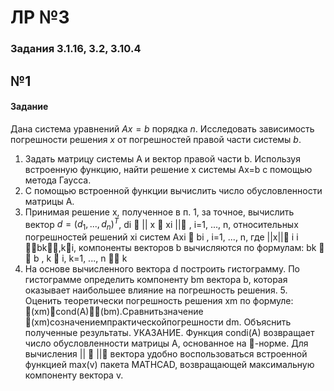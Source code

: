 # ЛР №3

### Задания 3.1.16, 3.2, 3.10.4

## №1
#### Задание
Дана система уравнений $Ax=b$ порядка $n$. Исследовать зависимость погрешности решения $x$ от погрешностей правой части системы $b$.
1. Задать матрицу системы A и вектор правой части b. Используя встроенную функцию, найти решение x системы Ax=b с помощью метода Гаусса.
2. С помощью встроенной функции вычислить число обусловленности матрицы A.
3. Принимая решение x, полученное в п. 1, за точное, вычислить вектор $d = (d_1,...,d_n)^T$,
di  || x  xi || , i=1, ..., n, относительных погрешностей решений xi систем Axi  bi , i=1, ..., n, где
||x||
i i bk,ki, компоненты векторов b вычисляются по формулам: bk   b , k  i, k=1, ..., n
  k
4. На основе вычисленного вектора d построить гистограмму. По гистограмме определить компоненту bm
вектора b, которая оказывает наибольшее влияние на погрешность решения. 5. Оценить теоретически погрешность решения xm по формуле:
(xm)cond(A)(bm).Сравнитьзначение (xm)созначениемпрактическойпогрешности dm. Объяснить полученные результаты.
УКАЗАНИЕ. Функция condi(A) возвращает число обусловленности матрицы A, основанное на -норме. Для вычисления ||  || вектора удобно воспользоваться встроенной функцией max(v) пакета MATHCAD,
возвращающей максимальную компоненту вектора v.